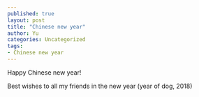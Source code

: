 ```yaml
---
published: true
layout: post
title: "Chinese new year"
author: Yu
categories: Uncategorized
tags:
- Chinese new year
---
```



Happy Chinese new year!

Best wishes to all my friends in the new year (year of dog, 2018)




